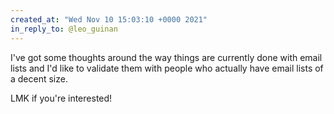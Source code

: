 ```yaml
---
created_at: "Wed Nov 10 15:03:10 +0000 2021"
in_reply_to: @leo_guinan
---
```


I've got some thoughts around the way things are currently done with email lists and I'd like to validate them with people who actually have email lists of a decent size. 

LMK if you're interested!